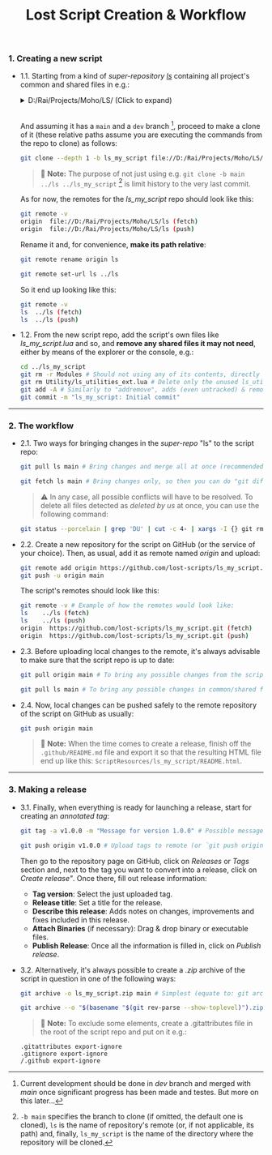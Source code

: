<h1 align="center">Lost Script Creation & Workflow</h1><br>

### 1\. Creating a new script

* 1.1\. Starting from a kind of _super-repository_ _[ls][1]_ containing all project's common and shared files in e.g.:
 	<br>
	<details>
		<summary>D:/Rai/Projects/Moho/LS/ (Click to expand)</summary>

		📂ls
		│   .gitattributes
		│   .gitignore
		│   README.md
		│
		├───📂.git
		│
		├───📂.github
		│   └───📂Docs
		│           README_icon.png
		│           README_logo.png
		│           README_overview_001.png
		│
		├───📂Menu
		│   │   ls_separator.lua
		│   │
		│   └───📂- Lost Scripts
		│           ls_webpage.lua
		│
		├───📂Modules
		│       ls_gui.lua
		│       ls_modules.lua
		│
		├───📂ScriptResources
		│   └───📂ls
		│           logo.png
		│
		├───📂Tool
		│       _tool_list_ls.txt
		│
		└───📂Utility
				ls_utilities.lua
	</details>
	<br>

	And assuming it has a `main` and a `dev` branch [^1], proceed to make a clone of it (these relative paths assume you are executing the commands from the repo to clone) as follows:

	```bash
	git clone --depth 1 -b ls_my_script file://D:/Rai/Projects/Moho/LS/ls ../ls_my_script # --depth requires such kind of absolute path
	```

	> :memo: **Note:** The purpose of not just using e.g. `git clone -b main ../ls ../ls_my_script` [^2] is limit history to the very last commit.  

	As for now, the remotes for the _ls_my_script_ repo should look like this:

	```bash
	git remote -v
	origin  file://D:/Rai/Projects/Moho/LS/ls (fetch)
	origin  file://D:/Rai/Projects/Moho/LS/ls (push)
	```

	Rename it and, for convenience, **make its path relative**:

	```bash
	git remote rename origin ls
	```
	```bash
	git remote set-url ls ../ls 
	```

	So it end up looking like this:

	```bash
	git remote -v
	ls  ../ls (fetch)
	ls  ../ls (push)
	```

* 1.2\. From the new script repo, add the script's own files like _ls_my_script.lua_ and so, and **remove any shared files it may not need**, either by means of the explorer or the console, e.g.:

	```bash
	cd ../ls_my_script
	git rm -r Modules # Should not using any of its contents, directly delete "Modules" folder
	git rm Utility/ls_utilities_ext.lua # Delete only the unused ls_utilities_ext.lua
	git add -A # Similarly to "addremove", adds (even untracked) & removes files (if necessary, use: git add -u instead to add only deleted files)
	git commit -m "ls_my_script: Initial commit"
	```
---

### 2\. The workflow

* 2.1\. Two ways for bringing changes in the _super-repo_ "ls" to the script repo:

	```bash
	git pull ls main # Bring changes and merge all at once (recommended)
	```
	```bash
	git fetch ls main # Bring changes only, so then you can do "git diff ...ls/main" (or git diff ..ls/main file-name) to see changes before doing "git merge ls main"
	```

	> :warning: In any case, all possible conflicts will have to be resolved. To delete all files detected as _deleted by us_ at once, you can use the following command:

	```bash
	git status --porcelain | grep 'DU' | cut -c 4- | xargs -I {} git rm {} # Or its alias: grmu
	```

* 2.2\. Create a new repository for the script on GitHub (or the service of your choice). Then, as usual, add it as remote named _origin_ and upload:

	```bash
	git remote add origin https://github.com/lost-scripts/ls_my_script.git
	git push -u origin main
	```

	The script's remotes should look like this:

	```bash
	git remote -v # Example of how the remotes would look like:
	ls    ../ls (fetch)
	ls    ../ls (push)
	origin  https://github.com/lost-scripts/ls_my_script.git (fetch)
	origin  https://github.com/lost-scripts/ls_my_script.git (push)
	```

* 2.3\. Before uploading local changes to the remote, it's always advisable to make sure that the script repo is up to date:

	```bash
	git pull origin main # To bring any possible changes from the script repo on GitHub
	```

	```bash
	git pull ls main # To bring any possible changes in common/shared files from an up-to-date local super-repo "ls"
	```

* 2.4\. Now, local changes can be pushed safely to the remote repository of the script on GitHub as usually:

	```bash
	git push origin main
	```

	> :memo: **Note:** When the time comes to create a release, finish off the `.github/README.md` file and export it so that the resulting HTML file end up like this: `ScriptResources/ls_my_script/README.html`.
---

### 3\. Making a release

* 3.1\. Finally, when everything is ready for launching a release, start for creating an _annotated tag_:

	```bash
	git tag -a v1.0.0 -m "Message for version 1.0.0" # Possible messages: Initial release, Bug fixes and feature X, etc.)
	```
	```bash
	git push origin v1.0.0 # Upload tags to remote (or `git push origin --tags` for uploading all unuploaded tags)
	```

	Then go to the repository page on GitHub, click on _Releases_ or _Tags_ section and, next to the tag you want to convert into a release, click on _Create release"_. Once there, fill out release information:

	- **Tag version**: Select the just uploaded tag.
	- **Release title**: Set a title for the release.
	- **Describe this release**: Adds notes on changes, improvements and fixes included in this release.
	- **Attach Binaries** (if necessary): Drag & drop binary or executable files.
	- **Publish Release**: Once all the information is filled in, click on _Publish release_.

* 3.2\. Alternatively, it's always possible to create a _.zip_ archive of the script in question in one of the following ways:

	```bash
	git archive -o ls_my_script.zip main # Simplest (equate to: git archive --format zip --output ls_my_script.zip main)
	```
	```bash
	git archive --o "$(basename "$(git rev-parse --show-toplevel)").zip" main # Or the more advanced (with smart folder creation, autoname & alias prone e.g. garc): p mkdir -p _releases && git archive -o _releases/$(basename "$(git rev-parse --show-toplevel)").zip main
	```

	> :memo: **Note:** To exclude some elements, create a .gitattributes file in the root of the script repo and put on it e.g.:

	```
	.gitattributes export-ignore
	.gitignore export-ignore
	/.github export-ignore
	```

[^1]: Current development should be done in _dev_ branch and merged with _main_ once significant progress has been made and testes. But more on this later...

[^2]: `-b main` specifies the branch to clone (if omitted, the default one is cloned), `ls` is the name of repository's remote (or, if not applicable, its path) and, finally, `ls_my_script` is the name of the directory where the repository will be cloned.

[1]: <https://github.com/lost-scripts/ls> 'Go to "ls" super-repository on GitHub'
